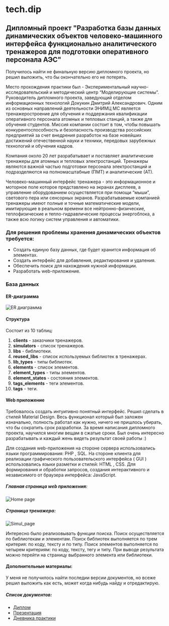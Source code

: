 # tech.dip

## Дипломный проект "Разработка базы данных динамических объектов человеко-машинного интерфейса функционально аналитического тренажеров для подготовки оперативного персонала АЭС"

Получилось найти не финальную версию дипломного проекта, но решил выложить, что бы окончательно его не потерять.

Место прохождения практики был - Экспериментальный научно-исследовательский и методический центр “Моделирующие системы”. Руководитель дипломного проекта, заведующий отделом информационных технологий Докукин Дмитрий Александрович. Одним из основных направлений деятельности ЭНИМЦ МС является тренажеростроение для обучения и поддержания квалификации оперативного персонала атомных и тепловых станций, а также для обучения студентов. Миссия компании состоит в том, чтобы повышать конкурентоспособность и безопасность производства российских предприятий за счет внедрения разработок на базе новейших достижений отечественной науки и техники, передовых зарубежных технологий и обучения кадров.

Компания около 20 лет разрабатывает и поставляет аналитические тренажеры для атомных и тепловых электростанций. 
Тренажеры являются важной частью подготовки персонала электростанций и подразделяются на полномасштабные (ПМТ) и аналитические (АТ). 

Человеко-машинный интерфейс тренажера - это информационное и моторное поле которое представлено на экранах дисплеев, а управление оборудованием осуществляется при помощи “мыши”, светового пера или сенсорных экранов.
Разрабатываемые компанией тренажеры имеют полные и точные математические модели, имитирующие в реальном времени все нейтронно-физические, теплофизические и тепло-гидравлические процессы энергоблока, а также всю логику систем управления и автоматики.

### Для решения проблемы хранения динамических объектов требуется:
* Создать единую базу данных, где будет хранится информация об элементах.
* Создать интерфейс для добавления, редактирования и удаления.
* Обеспечить поиск для нахождения нужной информации.
* Разработать web-приложение.

### База данных

#### ER-диаграмма

![ER диаграмма](http://projects.mypass.cloud/tech/erd.png)

#### Структура

Состоит из 10 таблиц:

1. **clients** - заказчики тренажеров.
2. **simulators** - список тренажеров.
3. **libs** - библиотеки.
4. **reused_libs** - список используемых библиотек в тренажерах.
5. **lib_types** - типы библиотек.
6. **elements** - список элементов.
7. **element_types** - типы элементов.
8. **element_states** - состояния элементов.
9. **tags_elements** - теги элементов.
10. **tags** - теги.

#### Web приложение

Требовалось создать интуитивно понятный интерфейс. Решил сделать в стилей Material Design. Весь функционал который был заложен изначально, полность работал как нужно, ничего не пришлось убирать, что бы сократить срок разработки. За время написания дипломного проекта, научился многим вещам в сжатые сроки. Был очень интересно разрабатывать и каждый жень видеть результат своей работы :)

Для создания web-приложения на стороне сервера использовались языки программирования: PHP , SQL. 
На стороне клиента для реализации графического пользовательского интерфейса  ( GUI ) использовались языки разметки и стилей: HTML , CSS. Для формирования и обработки запросов, создания интерактивного и независимого от браузера интерфейса: JavaScript.


##### Главная страница web приложения:

![Home page](http://projects.mypass.cloud/tech/home_page1.png)

##### Страница тренажера:

![Simul_page](http://projects.mypass.cloud/tech/simul_page1.png)

Интересно было реализовывать функции поиска. Поиск осуществляется по библиотекам и элементам. Поиск библиотек выполняется по трем критерия: по коду, тексту и по типу. Поиск элементов выполняется по четырем критериям: по коду, тексту, тегу и типу. При выводе результата можно перейти на страницу выбранного элемента или библиотеки.

#### Дополнительные материалы:

У меня не получилось найти последии версии документов, но всеже решил выложить как есть, может когда нибудь найду и отредактирую.

##### Список документов:

* [Диплом](http://projects.mypass.cloud/tech/diplom.docx)
* [Презентация](http://projects.mypass.cloud/tech/presentation.pptx)
* [Дневника практики](http://projects.mypass.cloud/tech/dnevnik_praktiki.doc)



